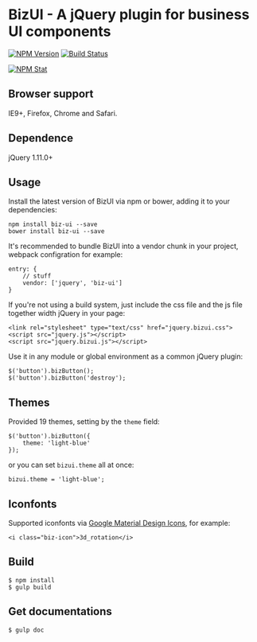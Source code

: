 BizUI - A jQuery plugin for business UI components
===============

[![NPM Version][npm-image]][npm-url]
[![Build Status][travis-image]][travis-url]

[![NPM Stat][npm-stat-image]][npm-stat-url]

[npm-image]: http://img.shields.io/npm/v/biz-ui.svg
[npm-url]: https://npmjs.org/package/biz-ui

[travis-image]: https://travis-ci.org/bizdevfe/biz-ui.svg
[travis-url]: https://travis-ci.org/bizdevfe/biz-ui

[npm-stat-image]: https://nodei.co/npm/biz-ui.png?downloads=true
[npm-stat-url]: https://nodei.co/npm/biz-ui

Browser support
--------
IE9+, Firefox, Chrome and Safari.

Dependence
--------
jQuery 1.11.0+

Usage
--------
Install the latest version of BizUI via npm or bower, adding it to your dependencies:

	npm install biz-ui --save
	bower install biz-ui --save

It's recommended to bundle BizUI into a vendor chunk in your project, webpack configration for example:

    entry: {
        // stuff
        vendor: ['jquery', 'biz-ui']
    }

If you're not using a build system, just include the css file and the js file together width jQuery in your page:

    <link rel="stylesheet" type="text/css" href="jquery.bizui.css">
    <script src="jquery.js"></script>
    <script src="jquery.bizui.js"></script>

Use it in any module or global environment as a common jQuery plugin:

    $('button').bizButton();
    $('button').bizButton('destroy');

Themes
--------
Provided 19 themes, setting by the `theme` field:

    $('button').bizButton({
	    theme: 'light-blue'
    });

or you can set `bizui.theme` all at once:

    bizui.theme = 'light-blue';

Iconfonts
--------
Supported iconfonts via [Google Material Design Icons](https://material.io/icons/), for example:

    <i class="biz-icon">3d_rotation</i>

Build
--------
    $ npm install
    $ gulp build

Get documentations
--------
    $ gulp doc
